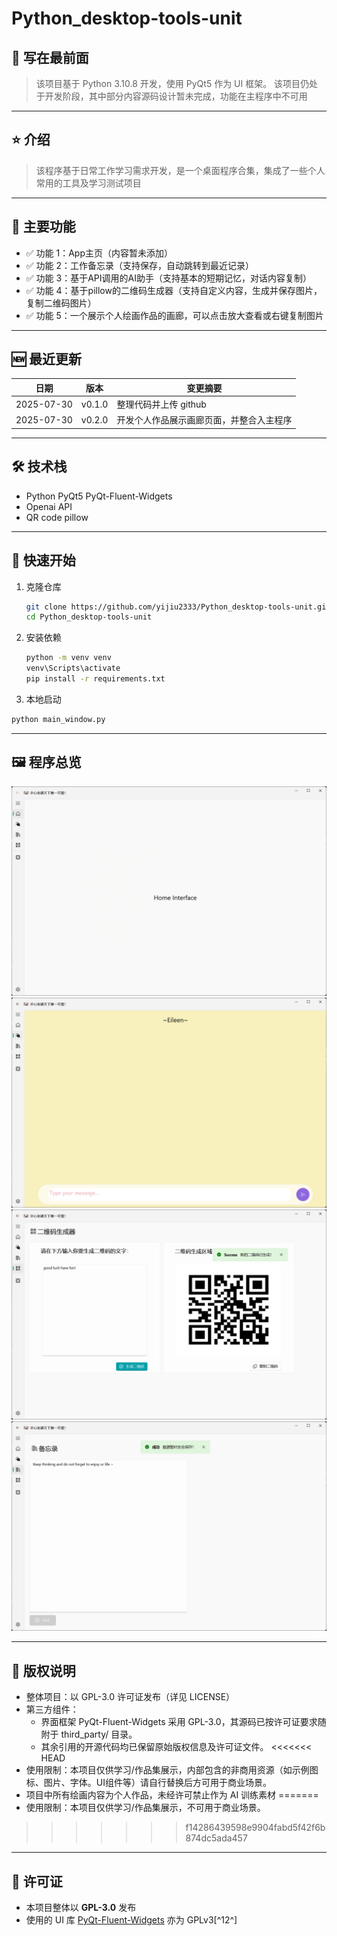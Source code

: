 # Python_desktop-tools-unit

## 📖 写在最前面
> 该项目基于 Python 3.10.8 开发，使用 PyQt5 作为 UI 框架。
> 该项目仍处于开发阶段，其中部分内容源码设计暂未完成，功能在主程序中不可用

---

## ⭐️ 介绍
> 该程序基于日常工作学习需求开发，是一个桌面程序合集，集成了一些个人常用的工具及学习测试项目

---

## 📌 主要功能
- ✅ 功能 1：App主页（内容暂未添加）
- ✅ 功能 2：工作备忘录（支持保存，自动跳转到最近记录）
- ✅ 功能 3：基于API调用的AI助手（支持基本的短期记忆，对话内容复制）
- ✅ 功能 4：基于pillow的二维码生成器（支持自定义内容，生成并保存图片，复制二维码图片）
- ✅ 功能 5：一个展示个人绘画作品的画廊，可以点击放大查看或右键复制图片

---

## 🆕 最近更新
| 日期 | 版本 | 变更摘要 |
|------|------|----------|
| 2025-07-30 | v0.1.0 | 整理代码并上传 github |
| 2025-07-30 | v0.2.0 | 开发个人作品展示画廊页面，并整合入主程序 |

---

## 🛠️ 技术栈
- Python PyQt5 PyQt-Fluent-Widgets
- Openai API
- QR code pillow

---

## 🚀 快速开始
1. 克隆仓库  
   ```bash
   git clone https://github.com/yijiu2333/Python_desktop-tools-unit.git
   cd Python_desktop-tools-unit
   ```

2. 安装依赖
   ```bash
   python -m venv venv
   venv\Scripts\activate
   pip install -r requirements.txt
   ```

3.  本地启动
   ```bash
   python main_window.py
   ```
---

## 🖼️ 程序总览
   ![home page](./images/github/home.png)
   ![AI assistant](./images/github/Eileen.png)
   ![QR generator](./images/github/qr.png)
   ![notebook](./images/github/notes.png)

---

## 🚫 版权说明
   - 整体项目：以 GPL-3.0 许可证发布（详见 LICENSE）
   - 第三方组件：
        - 界面框架 PyQt-Fluent-Widgets 采用 GPL-3.0，其源码已按许可证要求随附于 third_party/ 目录。
        - 其余引用的开源代码均已保留原始版权信息及许可证文件。
<<<<<<< HEAD
   - 使用限制：本项目仅供学习/作品集展示，内部包含的非商用资源（如示例图标、图片、字体。UI组件等）请自行替换后方可用于商业场景。
   - 项目中所有绘画内容为个人作品，未经许可禁止作为 AI 训练素材
=======
   - 使用限制：本项目仅供学习/作品集展示，不可用于商业场景。
>>>>>>> f14286439598e9904fabd5f42f6b874dc5ada457

---

## 📄 许可证
   - 本项目整体以 **GPL-3.0** 发布  
   - 使用的 UI 库 [PyQt-Fluent-Widgets](https://github.com/zhiyiYo/PyQt-Fluent-Widgets) 亦为 GPLv3[^12^]
